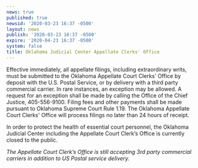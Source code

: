 ```yaml
---
news: true
published: true
newsid: '2020-03-23 16:37 -0500'
layout: news
publish: '2020-03-23 16:37 -0500'
expire: '2020-04-23 16:37 -0500'
system: false
title: Oklahoma Judicial Center Appellate Clerks' Office
---
```

Effective immediately, all appellate filings, including extraordinary writs, must be submitted to the Oklahoma Appellate Court Clerks' Office by deposit with the U.S. Postal Service, or by delivery with a third party commercial carrier. In rare instances, an exception may be allowed. A request for an exception shall be made by calling the Office of the Chief Justice, 405-556-9100. Filing fees and other payments shall be made pursuant to Oklahoma Supreme Court Rule 1.19. The Oklahoma Appellate Court Clerks' Office will process filings no later than 24 hours of receipt.

In order to protect the health of essential court personnel, the Oklahoma Judicial Center including the Appellate Court Clerk’s Office is currently closed to the public.

<em>The Appellate Court Clerk’s Office is  still  accepting 3rd party commercial carriers in addition to US Postal service delivery.</em>
